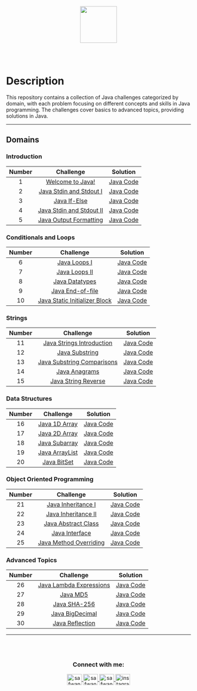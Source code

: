 <p align="center">  
	<br>
	<a href="https://www.hackerrank.com/safwannasir49">
        <img height=100 src="https://hrcdn.net/community-frontend/assets/brand/logo-new-white-green-a5cb16e0ae.svg"> 
    </a>
    <br>
    <br>
</p>

<br>


# Description

This repository contains a collection of Java challenges categorized by domain, with each problem focusing on different concepts and skills in Java programming. The challenges cover basics to advanced topics, providing solutions in Java.

---

## Domains

### Introduction

| Number |                                 Challenge                                  |                     Solution                    |
|:------:|:--------------------------------------------------------------------------:|:-----------------------------------------------:|
|   1    | [Welcome to Java!](https://www.hackerrank.com/challenges/welcome-to-java/problem) | [Java Code](01-Welcome-To-Java.java)           |
|   2    | [Java Stdin and Stdout I](https://www.hackerrank.com/challenges/java-stdin-and-stdout-1/problem) | [Java Code](02-Java-StdIn-and-StdOut-I.java)   |
|   3    | [Java If-Else](https://www.hackerrank.com/challenges/java-if-else/problem) | [Java Code](03-Java-If-Else.java)              |
|   4    | [Java Stdin and Stdout II](https://www.hackerrank.com/challenges/java-stdin-stdout/problem) | [Java Code](04-Java-StdIn-and-StdOut-II.java)  |
|   5    | [Java Output Formatting](https://www.hackerrank.com/challenges/java-output-formatting/problem) | [Java Code](05-Java-Output-Formatting.java)    |

### Conditionals and Loops

| Number |                                 Challenge                                  |                     Solution                    |
|:------:|:--------------------------------------------------------------------------:|:-----------------------------------------------:|
|   6    | [Java Loops I](https://www.hackerrank.com/challenges/java-loops-i/problem) | [Java Code](06-Java-Loops-I.java)              |
|   7    | [Java Loops II](https://www.hackerrank.com/challenges/java-loops-ii/problem) | [Java Code](07-Java-Loops-II.java)           |
|   8    | [Java Datatypes](https://www.hackerrank.com/challenges/java-datatypes/problem) | [Java Code](08-Java-Datatypes.java)            |
|   9    | [Java End-of-file](https://www.hackerrank.com/challenges/java-end-of-file/problem) | [Java Code](09-Java-End-of-File.java)        |
|  10    | [Java Static Initializer Block](https://www.hackerrank.com/challenges/java-static-initializer-block/problem) | [Java Code](10-Java-Static-Initializer-Block.java) |

### Strings

| Number |                                 Challenge                                  |                     Solution                    |
|:------:|:--------------------------------------------------------------------------:|:-----------------------------------------------:|
|  11    | [Java Strings Introduction](https://www.hackerrank.com/challenges/java-strings-introduction/problem) | [Java Code](11-Java-Strings-Introduction.java) |
|  12    | [Java Substring](https://www.hackerrank.com/challenges/java-substring/problem) | [Java Code](12-Java-Substring.java)            |
|  13    | [Java Substring Comparisons](https://www.hackerrank.com/challenges/java-string-compare/problem) | [Java Code](13-Java-Substring-Comparisons.java) |
|  14    | [Java Anagrams](https://www.hackerrank.com/challenges/java-anagrams/problem) | [Java Code](14-Java-Anagrams.java)             |
|  15    | [Java String Reverse](https://www.hackerrank.com/challenges/java-string-reverse/problem) | [Java Code](15-Java-String-Reverse.java)       |

### Data Structures

| Number |                                 Challenge                                  |                     Solution                    |
|:------:|:--------------------------------------------------------------------------:|:-----------------------------------------------:|
|  16    | [Java 1D Array](https://www.hackerrank.com/challenges/java-1d-array-introduction/problem) | [Java Code](16-Java-1D-Array.java)            |
|  17    | [Java 2D Array](https://www.hackerrank.com/challenges/java-2d-array/problem) | [Java Code](17-Java-2D-Array.java)             |
|  18    | [Java Subarray](https://www.hackerrank.com/challenges/java-negative-subarray/problem) | [Java Code](18-Java-Subarray.java)            |
|  19    | [Java ArrayList](https://www.hackerrank.com/challenges/java-arraylist/problem) | [Java Code](19-Java-ArrayList.java)           |
|  20    | [Java BitSet](https://www.hackerrank.com/challenges/java-bitset/problem) | [Java Code](20-Java-BitSet.java)               |

### Object Oriented Programming

| Number |                                 Challenge                                  |                     Solution                    |
|:------:|:--------------------------------------------------------------------------:|:-----------------------------------------------:|
|  21    | [Java Inheritance I](https://www.hackerrank.com/challenges/java-inheritance-1/problem) | [Java Code](21-Java-Inheritance-I.java)       |
|  22    | [Java Inheritance II](https://www.hackerrank.com/challenges/java-inheritance-2/problem) | [Java Code](22-Java-Inheritance-II.java)      |
|  23    | [Java Abstract Class](https://www.hackerrank.com/challenges/java-abstract-class/problem) | [Java Code](23-Java-Abstract-Class.java)      |
|  24    | [Java Interface](https://www.hackerrank.com/challenges/java-interface/problem) | [Java Code](24-Java-Interface.java)           |
|  25    | [Java Method Overriding](https://www.hackerrank.com/challenges/java-method-overriding/problem) | [Java Code](25-Java-Method-Overriding.java)   |

### Advanced Topics

| Number |                                 Challenge                                  |                     Solution                    |
|:------:|:--------------------------------------------------------------------------:|:-----------------------------------------------:|
|  26    | [Java Lambda Expressions](https://www.hackerrank.com/challenges/java-lambda-expressions/problem) | [Java Code](26-Java-Lambda-Expressions.java)   |
|  27    | [Java MD5](https://www.hackerrank.com/challenges/java-md5/problem) | [Java Code](27-Java-MD5.java)                   |
|  28    | [Java SHA-256](https://www.hackerrank.com/challenges/sha-256/problem) | [Java Code](28-Java-SHA-256.java)               |
|  29    | [Java BigDecimal](https://www.hackerrank.com/challenges/java-bigdecimal/problem) | [Java Code](29-Java-BigDecimal.java)           |
|  30    | [Java Reflection](https://www.hackerrank.com/challenges/java-reflection-attributes/problem) | [Java Code](30-Java-Reflection.java)           |

---

<!-- Contact Section --> 
<br>
<br>
<h3 align="center">Connect with me:</h3>
<p align="center">
    <a href="mailto:safwannasir49@gmail.com" target="blank">
        <img align="center" src="https://www.svgrepo.com/show/484206/mail.svg" alt="safwannasir49@gmail.com" height="30" width="40" />
    </a>
    <a href="https://twitter.com/SafwanNasir49" target="blank">
        <img align="center" src="https://raw.githubusercontent.com/rahuldkjain/github-profile-readme-generator/master/src/images/icons/Social/twitter.svg" alt="safwannasir" height="30" width="40" />
    </a>
    <a href="https://linkedin.com/in/safwan-nasir-955745219" target="blank">
        <img align="center" src="https://raw.githubusercontent.com/rahuldkjain/github-profile-readme-generator/master/src/images/icons/Social/linked-in-alt.svg" alt="safwan_nasir_linkedin" height="30" width="40" />
    </a>
    <a href="https://www.instagram.com/safwan_nasir_/" target="_blank" rel="noopener noreferrer nofollow">
        <img align="center" src="https://raw.githubusercontent.com/rahuldkjain/github-profile-readme-generator/master/src/images/icons/Social/instagram.svg" alt="instagram" height="30" width="40">
    </a>
</p>


<br><br><br>
